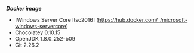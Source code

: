***Docker image***
- [Windows Server Core ltsc2016] (https://hub.docker.com/_/microsoft-windows-servercore)
- Chocolatey 0.10.15
- OpenJDK 1.8.0_252-b09
- Git 2.26.2

